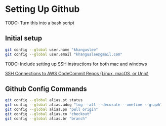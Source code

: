 # Setting Up Github

TODO: Turn this into a bash script

## Initial setup

```bash
git config --global user.name "khanguslee"
git config --global user.email "khanguslee@gmail.com"
```

TODO: Include setting up SSH instructions for both mac and windows

[SSH Connections to AWS CodeCommit Repos (Linux, macOS, or Unix)](https://docs.aws.amazon.com/codecommit/latest/userguide/setting-up-ssh-unixes.html)

## Github Config Commands

```bash
git config --global alias.st status
git config --global alias.adog "log --all --decorate --oneline --graph"
git config --global alias.po "pull origin"
git config --global alias.co "checkout"
git config --global alias.br "branch"
```
